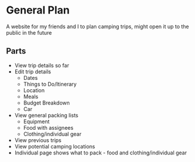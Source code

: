 # General Plan  
A website for my friends and I to plan camping trips, might open it up to the public in the future  

## Parts  
- View trip details so far  
- Edit trip details  
    - Dates  
    - Things to Do/Itinerary  
    - Location  
    - Meals  
    - Budget Breakdown  
    - Car  
- View general packing lists  
    - Equipment  
    - Food with assignees 
    - Clothing/individual gear  
- View previous trips
- View potential camping locations
- Individual page shows what to pack - food and clothing/individual gear  